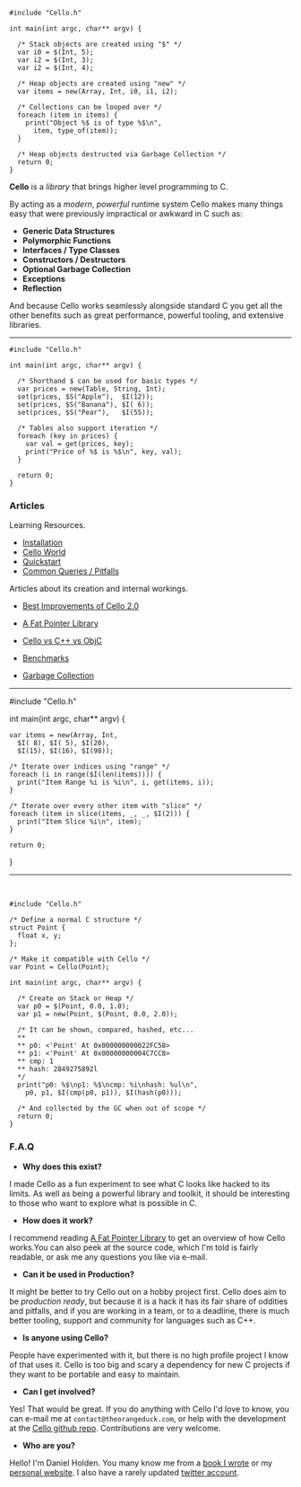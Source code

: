   <div class="row">
  <div class="col-xs-6 col-md-6">

    #include "Cello.h"

    int main(int argc, char** argv) {

      /* Stack objects are created using "$" */
      var i0 = $(Int, 5);
      var i2 = $(Int, 3);
      var i2 = $(Int, 4);

      /* Heap objects are created using "new" */
      var items = new(Array, Int, i0, i1, i2);
      
      /* Collections can be looped over */
      foreach (item in items) {
        print("Object %$ is of type %$\n",
          item, type_of(item));
      }
      
      /* Heap objects destructed via Garbage Collection */
      return 0;
    }

  </div>
  <div class="col-xs-6 col-md-6">

__Cello__ is a _library_ that brings higher level programming to C.

By acting as a _modern_, _powerful_ runtime system Cello makes many things easy 
that were previously impractical or awkward in C such as:

* __Generic Data Structures__
* __Polymorphic Functions__
* __Interfaces / Type Classes__
* __Constructors / Destructors__
* __Optional Garbage Collection__
* __Exceptions__
* __Reflection__

And because Cello works seamlessly alongside standard C you get all the other 
benefits such as great performance, powerful tooling, and extensive 
libraries.

  </div>
  </div><hr/>
  <div class="row">
  <div class="col-xs-6 col-md-6">

    #include "Cello.h"

    int main(int argc, char** argv) {
      
      /* Shorthand $ can be used for basic types */
      var prices = new(Table, String, Int);
      set(prices, $S("Apple"),  $I(12)); 
      set(prices, $S("Banana"), $I( 6)); 
      set(prices, $S("Pear"),   $I(55)); 

      /* Tables also support iteration */
      foreach (key in prices) {
        var val = get(prices, key);
        print("Price of %$ is %$\n", key, val);
      }
      
      return 0;
    }
    
  </div>
  <div class="col-xs-6 col-md-6">
    
### Articles

Learning Resources.

* [Installation](/learn/installation)
* [Cello World](/learn/cello-world)
* [Quickstart](/learn/quickstart)
* [Common Queries / Pitfalls](/learn/queries-and-pitfalls)

Articles about its creation and internal workings.

* [Best Improvements of Cello 2.0](/learn/best-improvements-of-cello-2.0)
* [A Fat Pointer Library](/learn/a-fat-pointer-library)
* [Cello vs C++ vs ObjC](/learn/cello-vs-cpp-vs-objc)
* [Benchmarks](/learn/benchmarks)
* [Garbage Collection](/learn/garbage-collection)
    
  </div>
  </div><hr/>
  <div class="row">
  <div class="col-xs-6 col-md-6">
    

    #include "Cello.h"

    int main(int argc, char** argv) {

      var items = new(Array, Int, 
        $I( 8), $I( 5), $I(20), 
        $I(15), $I(16), $I(98));

      /* Iterate over indices using "range" */
      foreach (i in range($I(len(items)))) {
        print("Item Range %i is %i\n", i, get(items, i));
      }

      /* Iterate over every other item with "slice" */ 
      foreach (item in slice(items, _, _, $I(2))) {
        print("Item Slice %i\n", item);
      }
      
      return 0;
    }


    
<hr />
<br />
    
    #include "Cello.h"

    /* Define a normal C structure */
    struct Point {
      float x, y;
    };

    /* Make it compatible with Cello */
    var Point = Cello(Point);

    int main(int argc, char** argv) {
      
      /* Create on Stack or Heap */
      var p0 = $(Point, 0.0, 1.0);
      var p1 = new(Point, $(Point, 0.0, 2.0));
      
      /* It can be shown, compared, hashed, etc...
      **
      ** p0: <'Point' At 0x000000000022FC58>
      ** p1: <'Point' At 0x00000000004C7CC8>
      ** cmp: 1
      ** hash: 2849275892l
      */ 
      print("p0: %$\np1: %$\ncmp: %i\nhash: %ul\n",
        p0, p1, $I(cmp(p0, p1)), $I(hash(p0)));
      
      /* And collected by the GC when out of scope */
      return 0;
    }


  </div>
  <div class="col-md-6">
  

### F.A.Q

* __Why does this exist?__

I made Cello as a fun experiment to see what C looks like hacked to its limits. 
As well as being a powerful library and toolkit, it should be interesting to 
those who want to explore what is possible in C.

* __How does it work?__

I recommend reading 
[A Fat Pointer Library](/learn/fatpointer) to get an overview of how Cello 
works.You can also peek at the source code, which I'm told is fairly readable, 
or ask me any questions you like via e-mail.

* __Can it be used in Production?__

It might be better to try Cello out on a hobby project first. Cello does aim to 
be _production ready_, but because it is a hack it has its fair share of 
oddities and pitfalls, and if you are working in a team, or to a deadline, 
there is much better tooling, support and community for languages such as C++.

* __Is anyone using Cello?__

People have experimented with it, but there is no high profile project I know 
of that uses it. Cello is too big and scary a dependency for new C projects if 
they want to be portable and easy to maintain.

* __Can I get involved?__

Yes! That would be great. If you do anything with Cello I'd love to know, you 
can e-mail me at `contact@theorangeduck.com`, or help with the development at 
the [Cello github repo](https://github.com/orangeduck/libCello). Contributions 
are very welcome.

* __Who are you?__

Hello! I'm Daniel Holden. You many know me from a 
[book I wrote](http://www.buildyourownlisp.com/) or my 
[personal website](http://theorangeduck.com/). I also have a rarely updated 
[twitter account](https://twitter.com/anorangeduck).

  </div>
  </div>

